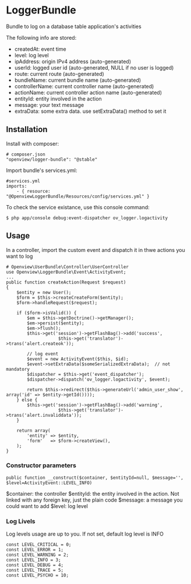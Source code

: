# LoggerBundle
Bundle to log on a database table application's activities

The following info are stored:
- createdAt: event time
- level: log level
- ipAddress: origin IPv4 address (auto-generated)
- userId: logged user id (auto-generated, NULL if no user is logged)
- route: current route (auto-generated)
- bundleName: current bundle name (auto-generated)
- controllerName: current controller name (auto-generated)
- actionName: current controller action name (auto-generated)
- entityId: entity involved in the action
- message: your text message
- extraData: some extra data. use setExtraData() method to set it


## Installation

Install with composer:

    # composer.json
    "openview/logger-bundle": "@stable"

Import bundle's services.yml:

    #services.yml
    imports:
        - { resource: "@OpenviewLoggerBundle/Resources/config/services.yml" }

To check the service existance, use this console command:

    $ php app/console debug:event-dispatcher ov_logger.logactivity

## Usage

In a controller, import the custom event and dispatch it in thwe actions you want to log

    # Openview\UserBundle\Controller\UserController
    use Openview\LoggerBundle\Event\ActivityEvent;
    ...
    public function createAction(Request $request)
    {
        $entity = new User();
        $form = $this->createCreateForm($entity);
        $form->handleRequest($request);

        if ($form->isValid()) {
            $em = $this->getDoctrine()->getManager();
            $em->persist($entity);
            $em->flush();
            $this->get('session')->getFlashBag()->add('success', 
                        $this->get('translator')->trans('alert.createok'));
            
            // log event
            $event = new ActivityEvent($this, $id);
            $event->setExtraData($someSerializedExtraData);  // not mandatory
            $dispatcher = $this->get('event_dispatcher');
            $dispatcher->dispatch('ov_logger.logactivity', $event);

            return $this->redirect($this->generateUrl('admin_user_show', array('id' => $entity->getId())));
        } else {
            $this->get('session')->getFlashBag()->add('warning', 
                        $this->get('translator')->trans('alert.invaliddata'));
        }

        return array(
            'entity' => $entity,
            'form'   => $form->createView(),
        );
    }


### Constructor parameters

    public function __construct($container, $entityId=null, $message='', $level=ActivityEvent::LEVEL_INFO)

$container: the controller
$entityId: the entity involved in the action. Not linked with any foreign key, just the plain code
$message: a message you could want to add
$level: log level

### Log Livels

Log levels usage are up to you. If not set, default log level is INFO

    const LEVEL_CRITICAL = 0;
    const LEVEL_ERROR = 1;
    const LEVEL_WARNING = 2;
    const LEVEL_INFO = 3;
    const LEVEL_DEBUG = 4;
    const LEVEL_TRACE = 5;
    const LEVEL_PSYCHO = 10;
